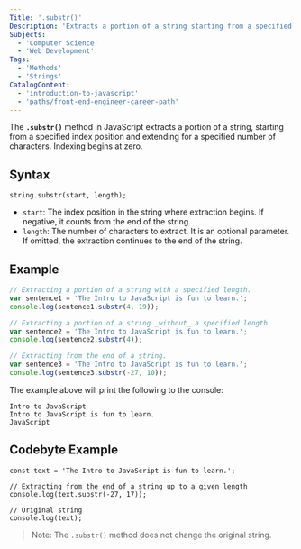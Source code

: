 ```yaml
---
Title: '.substr()'
Description: 'Extracts a portion of a string starting from a specified position extending up to a specified number of characters.'
Subjects:
  - 'Computer Science'
  - 'Web Development'
Tags:
  - 'Methods'
  - 'Strings'
CatalogContent:
  - 'introduction-to-javascript'
  - 'paths/front-end-engineer-career-path'
---
```


The **`.substr()`** method in JavaScript extracts a portion of a string, starting from a specified index position and extending for a specified number of characters. Indexing begins at zero.

## Syntax

```pseudo
string.substr(start, length);
```

- `start`: The index position in the string where extraction begins. If negative, it counts from the end of the string.
- `length`: The number of characters to extract. It is an optional parameter. If omitted, the extraction continues to the end of the string.

## Example

```js
// Extracting a portion of a string with a specified length.
var sentence1 = 'The Intro to JavaScript is fun to learn.';
console.log(sentence1.substr(4, 19));

// Extracting a portion of a string _without_ a specified length.
var sentence2 = 'The Intro to JavaScript is fun to learn.';
console.log(sentence2.substr(4));

// Extracting from the end of a string.
var sentence3 = 'The Intro to JavaScript is fun to learn.';
console.log(sentence3.substr(-27, 10));
```

The example above will print the following to the console:

```shell
Intro to JavaScript
Intro to JavaScript is fun to learn.
JavaScript
```

## Codebyte Example

```codebyte/javascript
const text = 'The Intro to JavaScript is fun to learn.';

// Extracting from the end of a string up to a given length
console.log(text.substr(-27, 17));

// Original string
console.log(text);
```

> Note: The `.substr()` method does not change the original string.
